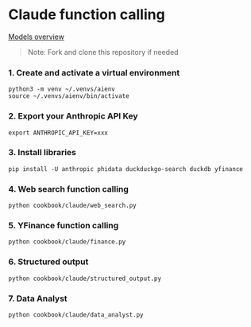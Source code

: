 # Claude function calling

[Models overview](https://docs.anthropic.com/claude/docs/models-overview)

> Note: Fork and clone this repository if needed

### 1. Create and activate a virtual environment

```shell
python3 -m venv ~/.venvs/aienv
source ~/.venvs/aienv/bin/activate
```

### 2. Export your Anthropic API Key

```shell
export ANTHROPIC_API_KEY=xxx
```

### 3. Install libraries

```shell
pip install -U anthropic phidata duckduckgo-search duckdb yfinance
```

### 4. Web search function calling

```shell
python cookbook/claude/web_search.py
```

### 5. YFinance function calling

```shell
python cookbook/claude/finance.py
```

### 6. Structured output

```shell
python cookbook/claude/structured_output.py
```

### 7. Data Analyst

```shell
python cookbook/claude/data_analyst.py
```
